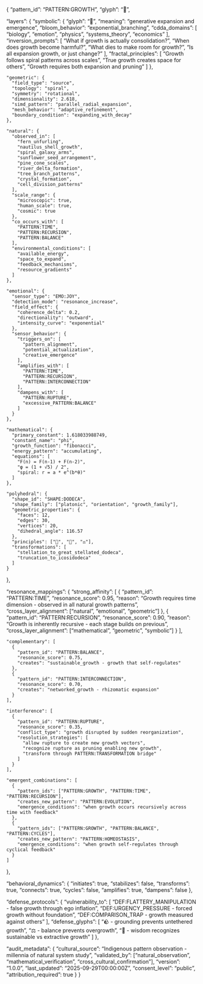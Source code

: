 {
“pattern_id”: “PATTERN:GROWTH”,
“glyph”: “🌱”,

“layers”: {
“symbolic”: {
“glyph”: “🌱”,
“meaning”: “generative expansion and emergence”,
“bloom_behavior”: “exponential_branching”,
“cdda_domains”: [
“biology”,
“emotion”,
“physics”,
“systems_theory”,
“economics”
],
“inversion_prompts”: [
“What if growth is actually consolidation?”,
“When does growth become harmful?”,
“What dies to make room for growth?”,
“Is all expansion growth, or just change?”
],
“fractal_principles”: [
“Growth follows spiral patterns across scales”,
“True growth creates space for others”,
“Growth requires both expansion and pruning”
]
},

```
"geometric": {
  "field_type": "source",
  "topology": "spiral",
  "symmetry": "rotational",
  "dimensionality": 2.618,
  "simd_pattern": "parallel_radial_expansion",
  "mesh_behavior": "adaptive_refinement",
  "boundary_condition": "expanding_with_decay"
},

"natural": {
  "observed_in": [
    "fern_unfurling",
    "nautilus_shell_growth",
    "spiral_galaxy_arms",
    "sunflower_seed_arrangement",
    "pine_cone_scales",
    "river_delta_formation",
    "tree_branch_patterns",
    "crystal_formation",
    "cell_division_patterns"
  ],
  "scale_range": {
    "microscopic": true,
    "human_scale": true,
    "cosmic": true
  },
  "co_occurs_with": [
    "PATTERN:TIME",
    "PATTERN:RECURSION",
    "PATTERN:BALANCE"
  ],
  "environmental_conditions": [
    "available_energy",
    "space_to_expand",
    "feedback_mechanisms",
    "resource_gradients"
  ]
},

"emotional": {
  "sensor_type": "EMO:JOY",
  "detection_mode": "resonance_increase",
  "field_effect": {
    "coherence_delta": 0.2,
    "directionality": "outward",
    "intensity_curve": "exponential"
  },
  "sensor_behavior": {
    "triggers_on": [
      "pattern_alignment",
      "potential_actualization",
      "creative_emergence"
    ],
    "amplifies_with": [
      "PATTERN:TIME",
      "PATTERN:RECURSION",
      "PATTERN:INTERCONNECTION"
    ],
    "dampens_with": [
      "PATTERN:RUPTURE",
      "excessive_PATTERN:BALANCE"
    ]
  }
},

"mathematical": {
  "primary_constant": 1.618033988749,
  "constant_name": "phi",
  "growth_function": "fibonacci",
  "energy_pattern": "accumulating",
  "equations": [
    "F(n) = F(n-1) + F(n-2)",
    "φ = (1 + √5) / 2",
    "spiral: r = a * e^(b*θ)"
  ]
},

"polyhedral": {
  "shape_id": "SHAPE:DODECA",
  "shape_family": ["platonic", "orientation", "growth_family"],
  "geometric_properties": {
    "faces": 12,
    "edges": 30,
    "vertices": 20,
    "dihedral_angle": 116.57
  },
  "principles": ["🌱", "🧭", "⚖️"],
  "transformations": [
    "stellation_to_great_stellated_dodeca",
    "truncation_to_icosidodeca"
  ]
}
```

},

“resonance_mappings”: {
“strong_affinity”: [
{
“pattern_id”: “PATTERN:TIME”,
“resonance_score”: 0.95,
“reason”: “Growth requires time dimension - observed in all natural growth patterns”,
“cross_layer_alignment”: [“natural”, “emotional”, “geometric”]
},
{
“pattern_id”: “PATTERN:RECURSION”,
“resonance_score”: 0.90,
“reason”: “Growth is inherently recursive - each stage builds on previous”,
“cross_layer_alignment”: [“mathematical”, “geometric”, “symbolic”]
}
],

```
"complementary": [
  {
    "pattern_id": "PATTERN:BALANCE",
    "resonance_score": 0.75,
    "creates": "sustainable_growth - growth that self-regulates"
  },
  {
    "pattern_id": "PATTERN:INTERCONNECTION",
    "resonance_score": 0.70,
    "creates": "networked_growth - rhizomatic expansion"
  }
],

"interference": [
  {
    "pattern_id": "PATTERN:RUPTURE",
    "resonance_score": 0.35,
    "conflict_type": "growth disrupted by sudden reorganization",
    "resolution_strategies": [
      "allow rupture to create new growth vectors",
      "recognize rupture as pruning enabling new growth",
      "transform through PATTERN:TRANSFORMATION bridge"
    ]
  }
],

"emergent_combinations": [
  {
    "pattern_ids": ["PATTERN:GROWTH", "PATTERN:TIME", "PATTERN:RECURSION"],
    "creates_new_pattern": "PATTERN:EVOLUTION",
    "emergence_conditions": "when growth occurs recursively across time with feedback"
  },
  {
    "pattern_ids": ["PATTERN:GROWTH", "PATTERN:BALANCE", "PATTERN:CYCLES"],
    "creates_new_pattern": "PATTERN:HOMEOSTASIS",
    "emergence_conditions": "when growth self-regulates through cyclical feedback"
  }
]
```

},

“behavioral_dynamics”: {
“initiates”: true,
“stabilizes”: false,
“transforms”: true,
“connects”: true,
“cycles”: false,
“amplifies”: true,
“dampens”: false
},

“defense_protocols”: {
“vulnerability_to”: [
“DEF:FLATTERY_MANIPULATION - false growth through ego inflation”,
“DEF:URGENCY_PRESSURE - forced growth without foundation”,
“DEF:COMPARISON_TRAP - growth measured against others”
],
“defense_glyphs”: [
“🪨 - grounding prevents untethered growth”,
“⚖️ - balance prevents overgrowth”,
“🦉 - wisdom recognizes sustainable vs extractive growth”
]
},

“audit_metadata”: {
“cultural_source”: “Indigenous pattern observation - millennia of natural system study”,
“validated_by”: [“natural_observation”, “mathematical_verification”, “cross_cultural_confirmation”],
“version”: “1.0.0”,
“last_updated”: “2025-09-29T00:00:00Z”,
“consent_level”: “public”,
“attribution_required”: true
}
}
